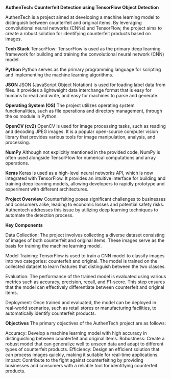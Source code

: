 **AuthenTech: Counterfeit Detection using TensorFlow Object Detection**


AuthenTech is a project aimed at developing a machine learning model to distinguish between counterfeit and original items. By leveraging convolutional neural networks (CNNs) and TensorFlow, the project aims to create a robust solution for identifying counterfeit products based on images.

**Tech Stack**
TensorFlow: TensorFlow is used as the primary deep learning framework for building and training the convolutional neural network (CNN) model.

**Python**
Python serves as the primary programming language for scripting and implementing the machine learning algorithms.

**JSON**
JSON (JavaScript Object Notation) is used for loading label data from files. It provides a lightweight data interchange format that is easy for humans to read and write, and easy for machines to parse and generate.

**Operating System (OS)**
The project utilizes operating system functionalities, such as file operations and directory management, through the os module in Python.

**OpenCV (cv2)**
OpenCV is used for image processing tasks, such as reading and decoding JPEG images. It is a popular open-source computer vision library that provides various tools for image manipulation, analysis, and processing.

**NumPy**
Although not explicitly mentioned in the provided code, NumPy is often used alongside TensorFlow for numerical computations and array operations.

**Keras**
Keras is used as a high-level neural networks API, which is now integrated with TensorFlow. It provides an intuitive interface for building and training deep learning models, allowing developers to rapidly prototype and experiment with different architectures.

**Project Overview**
Counterfeiting poses significant challenges to businesses and consumers alike, leading to economic losses and potential safety risks. Authentech addresses this issue by utilizing deep learning techniques to automate the detection process.

**Key Components**

Data Collection: The project involves collecting a diverse dataset consisting of images of both counterfeit and original items. These images serve as the basis for training the machine learning model.

Model Training: TensorFlow is used to train a CNN model to classify images into two categories: counterfeit and original. The model is trained on the collected dataset to learn features that distinguish between the two classes.

Evaluation: The performance of the trained model is evaluated using various metrics such as accuracy, precision, recall, and F1-score. This step ensures that the model can effectively differentiate between counterfeit and original items.

Deployment: Once trained and evaluated, the model can be deployed in real-world scenarios, such as retail stores or manufacturing facilities, to automatically identify counterfeit products.


**Objectives**
The primary objectives of the AuthenTech project are as follows:

Accuracy: Develop a machine learning model with high accuracy in distinguishing between counterfeit and original items.
Robustness: Create a robust model that can generalize well to unseen data and adapt to different types of counterfeit products.
Efficiency: Design an efficient solution that can process images quickly, making it suitable for real-time applications.
Impact: Contribute to the fight against counterfeiting by providing businesses and consumers with a reliable tool for identifying counterfeit products.
